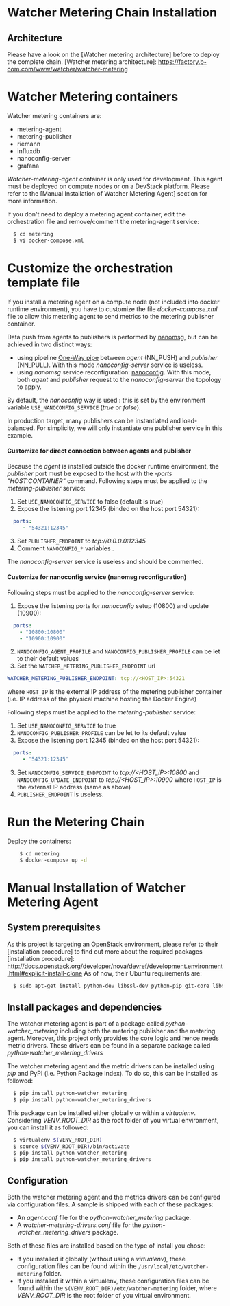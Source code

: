 Watcher Metering Chain Installation
===================================

Architecture
------------
Please have a look on the [Watcher metering architecture] before to deploy the complete chain.
[Watcher metering architecture]: https://factory.b-com.com/www/watcher/watcher-metering

Watcher Metering containers
===========================

Watcher metering containers are:
 -   metering-agent
 -   metering-publisher
 -   riemann
 -   influxdb
 -   nanoconfig-server
 -   grafana

*Watcher-metering-agent* container is only used for development. This agent must be deployed on compute nodes or on a DevStack platform. Please refer to the [Manual Installation of Watcher Metering Agent] section for more information. 

If you don't need to deploy a metering agent container, edit the orchestration file and remove/comment the metering-agent service:
```sh
  $ cd metering
  $ vi docker-compose.xml
```

Customize the orchestration template file
=========================================

If you install a metering agent on a compute node (not included into docker runtime environment), you have to customize the file *docker-compose.xml* file to allow this metering agent to send metrics to the metering publisher container.

Data push from agents to publishers is performed by [nanomsg](http://nanomsg.org/index.html), but can be achieved in two distinct ways:
- using pipeline [One-Way pipe](http://tim.dysinger.net/posts/2013-09-16-getting-started-with-nanomsg.html) between *agent* (NN_PUSH) and *publisher* (NN_PULL). With this mode *nanoconfig-server* service is useless.
- using *nanomsg* service reconfiguration: [nanoconfig](https://github.com/nanomsg/nanoconfig). With this mode, both *agent* and *publisher* request to the *nanoconfig-server* the topology to apply.

By default, the *nanoconfig* way is used : this is set by the environment variable `USE_NANOCONFIG_SERVICE` (*true* or *false*).

In production target, many publishers can be instantiated and load-balanced. For simplicity, we will only instantiate one publisher service in this example.

#### Customize for direct connection between agents and publisher
Because the *agent* is installed outside the docker runtime environment, the *publisher* port must be exposed to the host with the *-ports "HOST:CONTAINER"* command. 
Following steps must be applied to the *metering-publisher* service:
1. Set `USE_NANOCONFIG_SERVICE` to false (default is *true*)
2. Expose the listening port 12345 (binded on the host port 54321):
``` yaml
  ports:
     - "54321:12345"
```
3. Set `PUBLISHER_ENDPOINT` to *tcp://0.0.0.0:12345*
4. Comment  `NANOCONFIG_*` variables .

The *nanoconfig-server* service is useless and should be commented.

#### Customize for nanoconfig service (nanomsg reconfiguration)
Following steps must be applied to the *nanoconfig-server* service:
1. Expose the listening ports for *nanoconfig* setup (10800) and update (10900):
``` yaml
  ports:
    - "10800:10800"
    - "10900:10900"
```
2. `NANOCONFIG_AGENT_PROFILE` and `NANOCONFIG_PUBLISHER_PROFILE` can be let to their default values
2. Set the `WATCHER_METERING_PUBLISHER_ENDPOINT` url
``` yaml
WATCHER_METERING_PUBLISHER_ENDPOINT: tcp://<HOST_IP>:54321
```
where `HOST_IP` is the external IP address of the metering publisher container (i.e. IP address of the physical machine hosting the Docker Engine)

Following steps must be applied to the *metering-publisher* service:
1. Set `USE_NANOCONFIG_SERVICE` to true
2. `NANOCONFIG_PUBLISHER_PROFILE` can be let to its default value
3. Expose the listening port 12345 (binded on the host port 54321):
``` yaml
  ports:
     - "54321:12345"
```
3. Set `NANOCONFIG_SERVICE_ENDPOINT` to *tcp://<HOST_IP>:10800* and `NANOCONFIG_UPDATE_ENDPOINT` to *tcp://<HOST_IP>:10900* where `HOST_IP` is the external IP address (same as above)
4. `PUBLISHER_ENDPOINT` is useless.

Run the Metering Chain
======================
Deploy the containers:

``` sh
    $ cd metering
    $ docker-compose up -d
```

Manual Installation of Watcher Metering Agent
=============================================

System prerequisites
--------------------

As this project is targeting an OpenStack environment, please refer to their [installation procedure] to find out more about the required packages
[installation procedure]: http://docs.openstack.org/developer/nova/devref/development.environment.html#explicit-install-clone
As of now, their Ubuntu requirements are:
```sh
  $ sudo apt-get install python-dev libssl-dev python-pip git-core libxml2-dev libxslt-dev pkg-config libffi-dev libpq-dev libmysqlclient-dev libvirt-dev graphviz libsqlite3-dev python-tox
```

Install packages and dependencies
---------------------------------

The watcher metering agent is part of a package called *python-watcher_metering* including both the metering publisher and the metering agent. Moreover, this project only provides the core logic and hence needs metric drivers. These drivers can be found in a separate package called *python-watcher_metering_drivers*

The watcher metering agent and the metric drivers can be installed using *pip* and  PyPI (i.e. Python Package Index). To do so, this can be installed as followed:
```sh
  $ pip install python-watcher_metering
  $ pip install python-watcher_metering_drivers
```

This package can be installed either globally or within a *virtualenv*. Considering *VENV_ROOT_DIR* as the root folder of you virtual environment, you can install it as followed: 
```sh
  $ virtualenv $(VENV_ROOT_DIR)
  $ source $(VENV_ROOT_DIR)/bin/activate
  $ pip install python-watcher_metering
  $ pip install python-watcher_metering_drivers
```

Configuration
-------------

Both the watcher metering agent and the metrics drivers can be configured via configuration files. A sample is shipped with each of these packages:

- An *agent.conf* file for the *python-watcher_metering* package.
- A *watcher-metering-drivers.conf* file for the *python-watcher_metering_drivers* package.

Both of these files are installed based on the type of install you chose:

- If you installed it globally (without using a *virtualenv*), these configuration files can be found within the `/usr/local/etc/watcher-metering` folder.
- If you installed it within a virtualenv, these configuration files can be found within the `$(VENV_ROOT_DIR)/etc/watcher-metering` folder, where *VENV_ROOT_DIR* is the root folder of you virtual environment.
